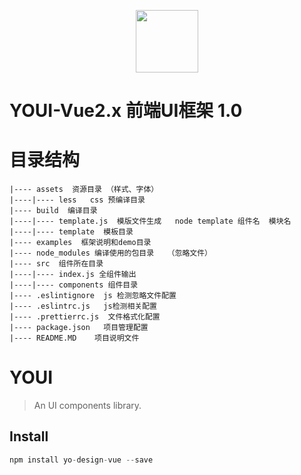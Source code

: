 <p align="center">
  <img height="100"  width="100" src="https://www.yo-ui.com/static/images/logo.png"/>
</p>

# YOUI-Vue2.x 前端UI框架 1.0

# 目录结构
```
|---- assets  资源目录 （样式、字体）
|----|---- less   css 预编译目录
|---- build  编译目录
|----|---- template.js  模版文件生成   node template 组件名  模块名
|----|---- template  模板目录
|---- examples  框架说明和demo目录
|---- node_modules 编译使用的包目录   （忽略文件）
|---- src  组件所在目录
|----|---- index.js 全组件输出
|----|---- components 组件目录
|---- .eslintignore  js 检测忽略文件配置
|---- .eslintrc.js   js检测相关配置
|---- .prettierrc.js  文件格式化配置
|---- package.json   项目管理配置
|---- README.MD    项目说明文件
```

# YOUI
<!--
[![npm package](https://img.shields.io/npm/v/youi.svg?style=flat-square)](https://www.npmjs.org/package/youi)
![JS gzip size](http://img.badgesize.io/https://unpkg.com/youi/dist/youi.esm.js?style=flat-square&compression=gzip&label=gzip%20size:%20JS)
![CSS gzip size](http://img.badgesize.io/https://unpkg.com/youi/themes/index.css?style=flat-square&compression=gzip&label=gzip%20size:%20CSS)
[![License: MIT](https://img.shields.io/badge/License-MIT-yellow.svg?style=flat-square)](LICENSE)
-->
> An UI components library.

## Install

```js
npm install yo-design-vue --save
```



